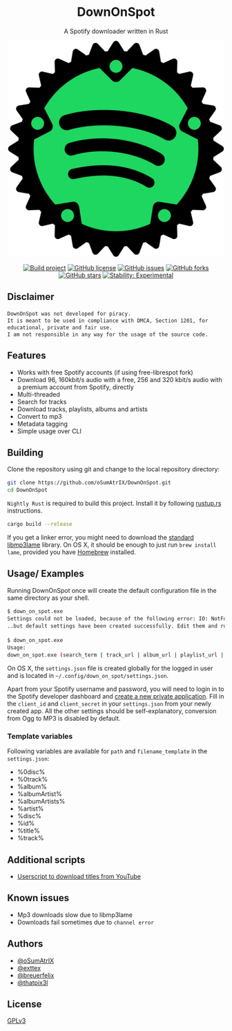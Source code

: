 <div align="center">

# DownOnSpot

A Spotify downloader written in Rust

<img src="assets/icon.svg" alt="drawing" width="500"/>

<br>

[![Build project](https://github.com/oSumAtrIX/DownOnSpot/actions/workflows/rust.yml/badge.svg)](https://github.com/oSumAtrIX/DownOnSpot/actions/workflows/rust.yml)
[![GitHub license](https://img.shields.io/github/license/oSumAtrIX/DownOnSpot)](https://github.com/oSumAtrIX/DownOnSpot/blob/main/LICENSE)
[![GitHub issues](https://img.shields.io/github/issues/oSumAtrIX/DownOnSpot)](https://github.com/oSumAtrIX/DownOnSpot/issues)
[![GitHub forks](https://img.shields.io/github/forks/oSumAtrIX/DownOnSpot)](https://github.com/oSumAtrIX/DownOnSpot/network)
[![GitHub stars](https://img.shields.io/github/stars/oSumAtrIX/DownOnSpot)](https://github.com/oSumAtrIX/DownOnSpot/stargazers)
[![Stability: Experimental](https://masterminds.github.io/stability/experimental.svg)](https://masterminds.github.io/stability/experimental.html)

</div>

## Disclaimer

```text
DownOnSpot was not developed for piracy.
It is meant to be used in compliance with DMCA, Section 1201, for educational, private and fair use.
I am not responsible in any way for the usage of the source code.
```

## Features

- Works with free Spotify accounts (if using free-librespot fork)
- Download 96, 160kbit/s audio with a free, 256 and 320 kbit/s audio with a premium account from Spotify, directly
- Multi-threaded
- Search for tracks
- Download tracks, playlists, albums and artists
- Convert to mp3
- Metadata tagging
- Simple usage over CLI

## Building

Clone the repository using git and change to the local repository directory:

```bash
git clone https://github.com/oSumAtrIX/DownOnSpot.git
cd DownOnSpot
```

`Nightly Rust` is required to build this project. Install it by following [rustup.rs](https://rustup.rs) instructions.

```bash
cargo build --release
```

If you get a linker error, you might need to download the [standard libmp3lame](https://www.rarewares.org/mp3-lame-libraries.php#libmp3lame) library.
On OS X, it should be enough to just run `brew install lame`, provided you have [Homebrew](https://brew.sh/) installed.

## Usage/ Examples

Running DownOnSpot once will create the default configuration file in the same directory as your shell.

```bash
$ down_on_spot.exe
Settings could not be loaded, because of the following error: IO: NotFound No such file or directory. (os error 2)...
..but default settings have been created successfully. Edit them and run the program again.

$ down_on_spot.exe
Usage:
down_on_spot.exe (search_term | track_url | album_url | playlist_url | artist_url)
```

On OS X, the `settings.json` file is created globally for the logged in user and is located in `~/.config/down_on_spot/settings.json`.

Apart from your Spotify username and password, you will need to login in to the Spotify developer dashboard and [create a new private application](https://developer.spotify.com/dashboard/applications). Fill in the `client_id` and `client_secret` in your `settings.json` from your newly created app.
All the other settings should be self-explanatory, conversion from Ogg to MP3 is disabled by default.

### Template variables

Following variables are available for `path` and `filename_template` in the `settings.json`:

- %0disc%
- %0track%
- %album%
- %albumArtist%
- %albumArtists%
- %artist%
- %disc%
- %id%
- %title%
- %track%

## Additional scripts

- [Userscript to download titles from YouTube](https://gist.github.com/oSumAtrIX/6abf46e2ea25d32f4e6608c3c3cf837e)

## Known issues

- Mp3 downloads slow due to libmp3lame
- Downloads fail sometimes due to `channel error`

## Authors

- [@oSumAtrIX](https://osumatrix.me/#github)
- [@exttex](https://git.freezer.life/exttex)
- [@breuerfelix](https://github.com/breuerfelix)
- [@thatpix3l](https://github.com/thatpix3l)

## License

[GPLv3](https://choosealicense.com/licenses/gpl-3.0/)
